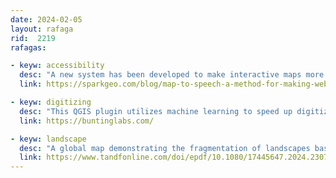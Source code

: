 ```yaml
---
date: 2024-02-05
layout: rafaga
rid:  2219
rafagas:

- keyw: accessibility
  desc: "A new system has been developed to make interactive maps more accessible, recognizing the elements in the map view and extracting text that can be read aloud by the user's device"
  link: https://sparkgeo.com/blog/map-to-speech-a-method-for-making-web-maps-more-accessible/

- keyw: digitizing
  desc: "This QGIS plugin utilizes machine learning to speed up digitizing workflows for georeferencing, vectorizing, and metadata extraction from raster maps"
  link: https://buntinglabs.com/

- keyw: landscape
  desc: "A global map demonstrating the fragmentation of landscapes based on the effective mesh size (meff), which accounts for human settlements, and the worldwide transportation networks, including roads and railways"
  link: https://www.tandfonline.com/doi/epdf/10.1080/17445647.2024.2307539
---
```


